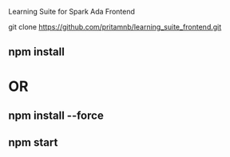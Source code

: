 Learning Suite for Spark Ada Frontend

git clone https://github.com/pritamnb/learning_suite_frontend.git

## npm install 

# OR

## npm install --force

## npm start
